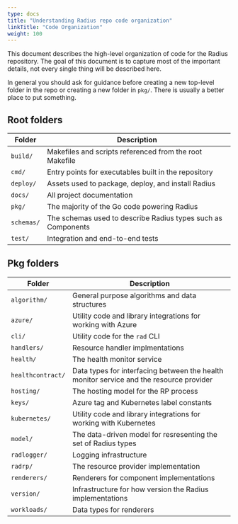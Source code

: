 ```yaml
---
type: docs
title: "Understanding Radius repo code organization"
linkTitle: "Code Organization"
weight: 100
---
```


This document describes the high-level organization of code for the Radius repository. The goal of this document is to capture most of the important details, not every single thing will be described here.

In general you should ask for guidance before creating a new top-level folder in the repo or creating a new folder in `pkg/`. There is usually a better place to put something.

## Root folders

| Folder     | Description                                                  |
| ---------- | ------------------------------------------------------------ |
| `build/`   | Makefiles and scripts referenced from the root Makefile      |
| `cmd/`     | Entry points for executables built in the repository         |
| `deploy/`  | Assets used to package, deploy, and install Radius           |
| `docs/`    | All project documentation                                    |
| `pkg/`     | The majority of the Go code powering Radius                  |
| `schemas/` | The schemas used to describe Radius types such as Components |
| `test/`    | Integration and end-to-end tests                             |


## Pkg folders

| Folder            | Description                                                                             |
| ----------------- | --------------------------------------------------------------------------------------- |
| `algorithm/`      | General purpose algorithms and data structures                                          |
| `azure/`          | Utility code and library integrations for working with Azure                            |
| `cli/`            | Utility code for the `rad` CLI                                                          |
| `handlers/`       | Resource handler implmentations                                                         |
| `health/`         | The health monitor service                                                              |
| `healthcontract/` | Data types for interfacing between the health monitor service and the resource provider |
| `hosting/`        | The hosting model for the RP process                                                    |
| `keys/`           | Azure tag and Kubernetes label constants                                                |
| `kubernetes/`     | Utility code and library integrations for working with Kubernetes                       |
| `model/`          | The data-driven model for resresenting the set of Radius types                          |
| `radlogger/`      | Logging infrastructure                                                                  |
| `radrp/`          | The resource provider implementation                                                    |
| `renderers/`      | Renderers for component implementations                                                 |
| `version/`        | Infrastructure for how version the Radius implementations                               |
| `workloads/`      | Data types for renderers                                                                |